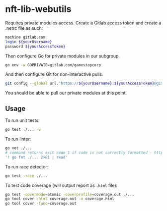 # nft-lib-webutils

Requires private modules access. Create a Gitlab access token and create a .netrc file as such:

```bash
machine gitlab.com
login ${yourUsername}
password ${yourAccessToken}
```

Then configure Go for private modules in our subgroup.

```bash
go env -w GOPRIVATE=gitlab.com/gamestopcorp
```

And then configure Git for non-interactive pulls.

```bash
git config --global url."https://${yourUsername}:${yourAccessToken}@gitlab.com".insteadOf "https://gitlab.com"
```

You should be able to pull our private modules at this point.

## Usage

To run unit tests:
```bash
go test ./... -v
```

To run linter:
```bash
go vet ./...
# command returns exit code 1 if code is not correctly formatted - https://circleci.com/blog/enforce-build-standards/
'! go fmt ./... 2>&1 | read'
```

To run race detector:
```bash
go test -race ./...
```

To test code coverage (will output report as `.html` file):
```bash
go test -covermode=atomic -coverprofile=coverage.out ./...
go tool cover -html coverage.out -o coverage.html
go tool cover -func=coverage.out
```